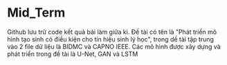 # Mid_Term
Github lưu trữ code kết quả bài làm giữa kì. Đề tài có tên là "Phát triển mô hình tạo sinh có điều kiện cho tín hiệu sinh lý học", trong dề tài tập trung vào 2 file dữ liệu là BIDMC và CAPNO IEEE. Các mô hình được xây dựng và phát triển trong đề tài là U-Net, GAN và LSTM
